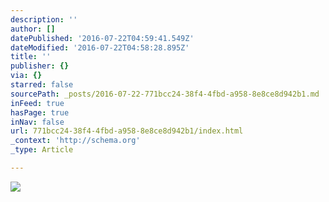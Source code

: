 ```yaml
---
description: ''
author: []
datePublished: '2016-07-22T04:59:41.549Z'
dateModified: '2016-07-22T04:58:28.895Z'
title: ''
publisher: {}
via: {}
starred: false
sourcePath: _posts/2016-07-22-771bcc24-38f4-4fbd-a958-8e8ce8d942b1.md
inFeed: true
hasPage: true
inNav: false
url: 771bcc24-38f4-4fbd-a958-8e8ce8d942b1/index.html
_context: 'http://schema.org'
_type: Article

---
```

![](https://the-grid-user-content.s3-us-west-2.amazonaws.com/badbb414-dcf5-4c41-b514-2eb7721f4c82.jpg)